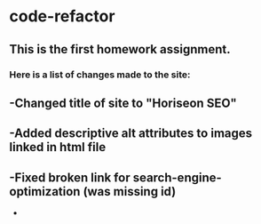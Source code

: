 # code-refactor
## This is the first homework assignment.

### __Here is a list of changes made to the site:__

## -Changed title of site to "Horiseon SEO"
## -Added descriptive alt attributes to images linked in html file
## -Fixed broken link for search-engine-optimization (was missing id)
-